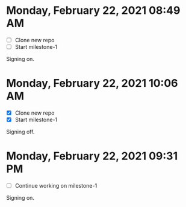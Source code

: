 # Monday, February 22, 2021 08:49 AM

- [ ] Clone new repo
- [ ] Start milestone-1

Signing on. 

# Monday, February 22, 2021 10:06 AM

- [x] Clone new repo
- [x] Start milestone-1

Signing off. 

# Monday, February 22, 2021 09:31 PM

- [ ] Continue working on milestone-1

Signing on.


